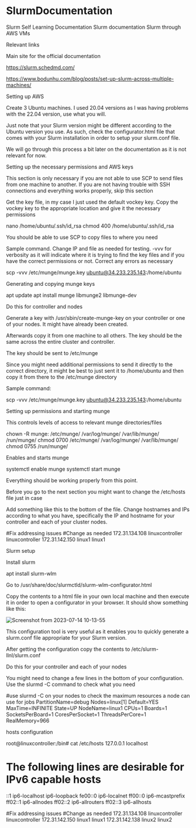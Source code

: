 # SlurmDocumentation
Slurm Self Learning Documentation
Slurm documentation
Slurm through AWS VMs


Relevant links

Main site for the official documentation

https://slurm.schedmd.com/

https://www.bodunhu.com/blog/posts/set-up-slurm-across-multiple-machines/

Setting up AWS 

Create 3 Ubuntu machines. I used 20.04 versions as I was having problems with the 22.04 version, use what you will. 

Just note that your Slurm version might be different according to the Ubuntu version you use. As such, check the configurator.html file that comes with your Slurm installation in order to setup your slurm.conf file.

We will go through this process a bit later on the documentation as it is not relevant for now.


Setting up the necessary permissions and AWS keys

This section is only necessary if you are not able to use SCP to send files from one machine to another. If you are not having trouble with SSH connections and everything works properly, skip this section


Get the key file, in my case I just used the default vockey key. 
Copy the vockey key to the appropriate location and give it the necessary permissions

nano  /home/ubuntu/.ssh/id_rsa
chmod 400 /home/ubuntu/.ssh/id_rsa

You should be able to use SCP to copy files to where you need

Sample command. Change IP and file as needed for testing. -vvv for verbosity as it will indicate where it is trying to find the key files and if you have the correct permissions or not. Correct any errors as necessary

scp -vvv /etc/munge/munge.key ubuntu@34.233.235.143:/home/ubuntu


Generating and copying munge keys



apt update
apt install munge libmunge2 libmunge-dev

Do this for controller and nodes

Generate a key with /usr/sbin/create-munge-key on your controller or one of your nodes. It might have already been created. 

Afterwards copy it from one machine to all others. The key should be the same across the entire cluster and controller.

The key should be sent to /etc/munge

Since you might need additional permissions to send it directly to the correct directory, it might be best to just sent it to /home/ubuntu and then copy it from there to the /etc/munge directory

Sample command:

scp -vvv /etc/munge/munge.key ubuntu@34.233.235.143:/home/ubuntu




Setting up permissions and starting munge

This controls levels of access to relevant munge directories/files

chown -R munge: /etc/munge/ /var/log/munge/ /var/lib/munge/ /run/munge/
chmod 0700 /etc/munge/ /var/log/munge/ /var/lib/munge/
chmod 0755 /run/munge/


Enables and starts munge

systemctl enable munge
systemctl start munge


Everything should be working properly from this point. 


Before you go to the next section you might want to change the /etc/hosts file just in case

Add something like this to the bottom of the file. Change hostnames and IPs according to what you have, specifically the IP and hostname for your controller and each of your cluster nodes.


#Fix addressing issues
#Change as needed
172.31.134.108 linuxcontroller linuxcontroller
172.31.142.150 linux1 linux1

Slurm setup

Install slurm

apt install slurm-wlm

Go to /usr/share/doc/slurmctld/slurm-wlm-configurator.html

Copy the contents to a html file in your own local machine and then execute it in order to open a configurator in your browser. It should show something like this:





![Screenshot from 2023-07-14 10-13-55](https://github.com/AF-Github1/SlurmDocumentation/assets/133685290/ef16ad76-a791-4110-a5eb-01374ea2b9ea)



This configuration tool is very useful as it enables you to quickly generate a slurm.conf file appropriate for your Slurm version.

After getting the configuration copy the contents to /etc/slurm-llnl/slurm.conf 

Do this for your controller and each of your nodes


You might need to change a few lines in the bottom of your configuration. Use the slurmd -C command to check what you need 

#use slurmd -C on your nodes to check the maximum resources a node can use for jobs
PartitionName=debug Nodes=linux[1] Default=YES MaxTime=INFINITE State=UP
NodeName=linux1 CPUs=1 Boards=1 SocketsPerBoard=1 CoresPerSocket=1 ThreadsPerCore=1 RealMemory=966

hosts configuration

root@linuxcontroller:/bin# cat /etc/hosts
127.0.0.1 localhost

# The following lines are desirable for IPv6 capable hosts
::1 ip6-localhost ip6-loopback
fe00::0 ip6-localnet
ff00::0 ip6-mcastprefix
ff02::1 ip6-allnodes
ff02::2 ip6-allrouters
ff02::3 ip6-allhosts


#Fix addressing issues
#Change as needed
172.31.134.108 linuxcontroller linuxcontroller
172.31.142.150 linux1 linux1
172.31.142.138 linux2 linux2

















